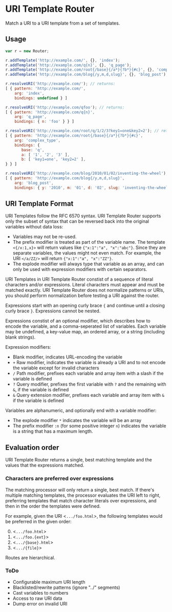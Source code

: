 
# URI Template Router

Match a URI to a URI template from a set of templates.

## Usage

```javascript
var r = new Router;

r.addTemplate('http://example.com/', {}, 'index');
r.addTemplate('http://example.com/q{n}', {}, 'q_page');
r.addTemplate('http://example.com/root{/base}{/a*}{?b*}{#c}', {}, 'complex_type');
r.addTemplate('http://example.com/blog{/y,m,d,slug}', {}, 'blog_post');

r.resolveURI('http://example.com/'); // returns:
[ { pattern: 'http://example.com/',
    arg: 'index',
    bindings: undefined } ]

r.resolveURI('http://example.com/qfoo'); // returns:
[ { pattern: 'http://example.com/q{n}',
    arg: 'q_page',
    bindings: { n: 'foo' } } ]

r.resolveURI('http://example.com/root/q/1/2/3?key1=one&key2=2'); // returns:
[ { pattern: 'http://example.com/root{/base}{/a*}{?b*}{#c}',
    arg: 'complex_type',
    bindings: {
       base: 'q',
       a: [ '1', '2', '3' ],
       b: [ 'key1=one', 'key2=2' ],
} } ]

r.resolveURI('http://example.com/blog/2010/01/02/inventing-the-wheel'); // returns:
[ { pattern: 'http://example.com/blog{/y,m,d,slug}',
    arg: 'blog_post',
    bindings: { y: '2010', m: '01', d: '02', slug: 'inventing-the-wheel' } } ]
```

## URI Template Format

URI Templates follow the RFC 6570 syntax. URI Template Router supports only the subset of syntax that can be reversed back into the original variables without data loss:

* Variables may not be re-used.
* The prefix modifier is treated as part of the variable name. The template `<{/x:1,x}>` will return values like `{"x:1":"a", "x":"abc"}`. Since they are separate variables, the values might not even match. For example, the URI `</a/ZZ/>` will return `{"x:1":"a", "x":"ZZ"}`.
* The explode modifier will always type that variable as an array, and can only be used with expression modifiers with certain separators.

URI Templates in URI Template Router constist of a sequence of literal characters and/or expressions. Literal characters must appear and must be matched exactly. URI Template Router does not normalize patterns or URIs, you should perform normalization before testing a URI against the router.

Expressions start with an opening curly brace `{` and continue until a closing curly brace `}`. Expressions cannot be nested.

Expressions constist of an optional modifier, which describes how to encode the variable, and a comma-seperated list of variables. Each variable may be undefined, a key-value map, an ordered array, or a string (including blank strings).

Expression modifiers:

* Blank modifier, indicates URL-encoding the variable
* `+` Raw modifier, indicates the variable is already a URI and to not encode the variable except for invalid characters
* `/` Path modifier, prefixes each variable and array item with a slash if the variable is defined
* `?` Query modifier, prefixes the first variable with `?` and the remaining with `&`, if the variable is defined
* `&` Query extension modifier, prefixes each variable and array item with `&` if the variable is defined

Variables are alphanumeric, and optionally end with a variable modifier:

* The explode modifier `*` indicates the variable will be an array
* The prefix modifier `:n` (for some positive integer `n`) indicates the variable is a string that has a maximum length.

## Evaluation order

URI Template Router returns a single, best matching template and the values that the expressions matched.

### Characters are preferred over expressions

The matching processor will only return a single, best match. If there's multiple matching templates, the processor evaluates the URI left to right, preferring templates that match character literals over expressions, and then in the order the templates were defined.

For example, given the URI <`.../foo.html`>, the following templates would be preferred in the given order:

0. <`.../foo.html`>
0. <`.../foo.{ext}`>
0. <`.../{base}.html`>
0. <`.../{file}`>

Routes are hierarchical.


### ToDo

* Configurable maximum URI length
* Blacklisted/rewrite patterns (ignore "../" segments)
* Cast variables to numbers
* Access to raw URI data
* Dump error on invalid URI
